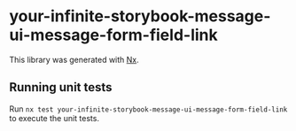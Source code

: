 # your-infinite-storybook-message-ui-message-form-field-link

This library was generated with [Nx](https://nx.dev).

## Running unit tests

Run `nx test your-infinite-storybook-message-ui-message-form-field-link` to execute the unit tests.
